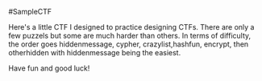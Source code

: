 #SampleCTF

Here's a little CTF I designed to practice designing CTFs.
There are only a few puzzels but some are much harder than others.
In terms of difficulty, the order goes hiddenmessage, cypher, crazylist,hashfun, encrypt, then otherhidden with hiddenmessage being the easiest.

Have fun and good luck!
